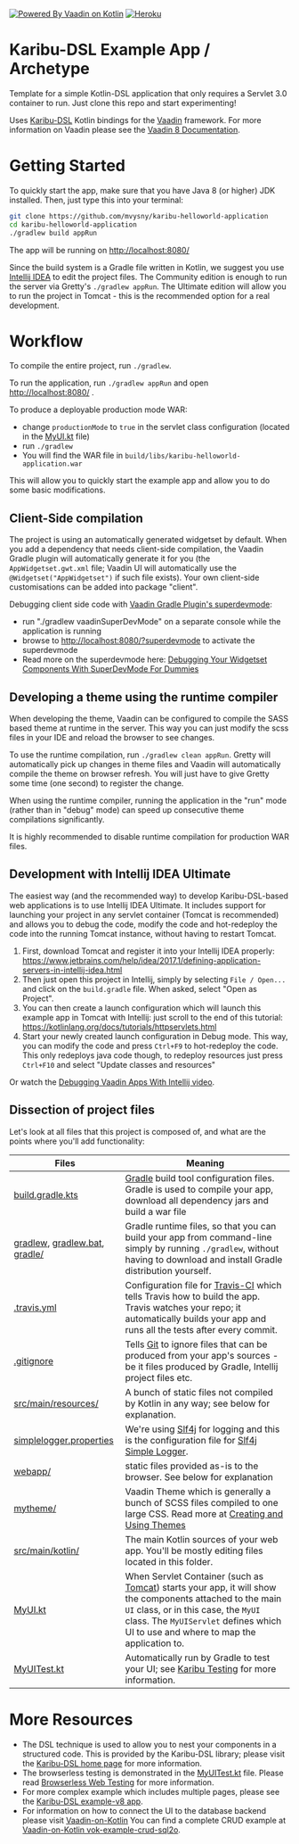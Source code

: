 [![Powered By Vaadin on Kotlin](http://vaadinonkotlin.eu/iconography/vok_badge.svg)](http://vaadinonkotlin.eu)
[![Heroku](https://heroku-badge.herokuapp.com/?app=karibu-helloworld-app&style=flat&svg=1)](https://karibu-helloworld-app.herokuapp.com/)

# Karibu-DSL Example App / Archetype

Template for a simple Kotlin-DSL application that only requires a Servlet 3.0 container to run.
Just clone this repo and start experimenting!

Uses [Karibu-DSL](https://github.com/mvysny/karibu-dsl) Kotlin bindings for
the [Vaadin](https://vaadin.com) framework. For more information on Vaadin please
see the [Vaadin 8 Documentation](https://vaadin.com/docs/v8/framework/tutorial.html).

# Getting Started

To quickly start the app, make sure that you have Java 8 (or higher) JDK installed. Then, just type this into your terminal:

```bash
git clone https://github.com/mvysny/karibu-helloworld-application
cd karibu-helloworld-application
./gradlew build appRun
```

The app will be running on [http://localhost:8080/](http://localhost:8080/)

Since the build system is a Gradle file written in Kotlin, we suggest you use [Intellij IDEA](https://www.jetbrains.com/idea/download)
to edit the project files. The Community edition is enough to run the server
via Gretty's `./gradlew appRun`. The Ultimate edition will allow you to run the project in Tomcat - this is the recommended
option for a real development.

# Workflow

To compile the entire project, run `./gradlew`.

To run the application, run `./gradlew appRun` and open [http://localhost:8080/](http://localhost:8080/) .

To produce a deployable production mode WAR:
- change `productionMode` to `true` in the servlet class configuration (located in the [MyUI.kt](src/main/kotlin/org/test/MyUI.kt) file)
- run `./gradlew`
- You will find the WAR file in `build/libs/karibu-helloworld-application.war`

This will allow you to quickly start the example app and allow you to do some basic modifications.

## Client-Side compilation

The project is using an automatically generated widgetset by default. 
When you add a dependency that needs client-side compilation, the Vaadin Gradle plugin will 
automatically generate it for you (the `AppWidgetset.gwt.xml` file; Vaadin UI
will automatically use the `@Widgetset("AppWidgetset")` if such file exists).
Your own client-side customisations can be added into
package "client".

Debugging client side code with [Vaadin Gradle Plugin's superdevmode](https://github.com/johndevs/gradle-vaadin-plugin/wiki/Tasks-and-configuration-DSL#vaadinsuperdevmode):
  - run "./gradlew vaadinSuperDevMode" on a separate console while the application is running
  - browse to [http://localhost:8080/?superdevmode](http://localhost:8080/?superdevmode) to activate the superdevmode
  - Read more on the superdevmode here: [Debugging Your Widgetset Components With SuperDevMode For Dummies](https://mvysny.github.io/Debugging-your-widgetset-components-with-superdevmode-for-dummies/)

## Developing a theme using the runtime compiler

When developing the theme, Vaadin can be configured to compile the SASS based
theme at runtime in the server. This way you can just modify the scss files in
your IDE and reload the browser to see changes.

To use the runtime compilation, run `./gradlew clean appRun`. Gretty will automatically
pick up changes in theme files and Vaadin will automatically compile the theme on
browser refresh. You will just have to give Gretty some time (one second) to register
the change.

When using the runtime compiler, running the application in the "run" mode 
(rather than in "debug" mode) can speed up consecutive theme compilations
significantly.

It is highly recommended to disable runtime compilation for production WAR files.

## Development with Intellij IDEA Ultimate

The easiest way (and the recommended way) to develop Karibu-DSL-based web applications is to use Intellij IDEA Ultimate.
It includes support for launching your project in any servlet container (Tomcat is recommended)
and allows you to debug the code, modify the code and hot-redeploy the code into the running Tomcat
instance, without having to restart Tomcat.

1. First, download Tomcat and register it into your Intellij IDEA properly: https://www.jetbrains.com/help/idea/2017.1/defining-application-servers-in-intellij-idea.html
2. Then just open this project in Intellij, simply by selecting `File / Open...` and click on the
   `build.gradle` file. When asked, select "Open as Project".
2. You can then create a launch configuration which will launch this example app in Tomcat with Intellij: just
   scroll to the end of this tutorial: https://kotlinlang.org/docs/tutorials/httpservlets.html
3. Start your newly created launch configuration in Debug mode. This way, you can modify the code
   and press `Ctrl+F9` to hot-redeploy the code. This only redeploys java code though, to
   redeploy resources just press `Ctrl+F10` and select "Update classes and resources"
   
Or watch the [Debugging Vaadin Apps With Intellij video](https://www.youtube.com/watch?v=M0Q7D03bYXc).

## Dissection of project files

Let's look at all files that this project is composed of, and what are the points where you'll add functionality:

| Files | Meaning
| ----- | -------
| [build.gradle.kts](build.gradle.kts) | [Gradle](https://gradle.org/) build tool configuration files. Gradle is used to compile your app, download all dependency jars and build a war file
| [gradlew](gradlew), [gradlew.bat](gradlew.bat), [gradle/](gradle) | Gradle runtime files, so that you can build your app from command-line simply by running `./gradlew`, without having to download and install Gradle distribution yourself.
| [.travis.yml](.travis.yml) | Configuration file for [Travis-CI](http://travis-ci.org/) which tells Travis how to build the app. Travis watches your repo; it automatically builds your app and runs all the tests after every commit.
| [.gitignore](.gitignore) | Tells [Git](https://git-scm.com/) to ignore files that can be produced from your app's sources - be it files produced by Gradle, Intellij project files etc.
| [src/main/resources/](src/main/resources) | A bunch of static files not compiled by Kotlin in any way; see below for explanation.
| [simplelogger.properties](src/main/resources/simplelogger.properties) | We're using [Slf4j](https://www.slf4j.org/) for logging and this is the configuration file for [Slf4j Simple Logger](https://www.slf4j.org/api/org/slf4j/impl/SimpleLogger.html).
| [webapp/](src/main/webapp) | static files provided as-is to the browser. See below for explanation
| [mytheme/](src/main/webapp/VAADIN/themes/mytheme) | Vaadin Theme which is generally a bunch of SCSS files compiled to one large CSS. Read more at [Creating and Using Themes](https://vaadin.com/docs/v8/framework/themes/themes-creating.html)
| [src/main/kotlin/](src/main/kotlin) | The main Kotlin sources of your web app. You'll be mostly editing files located in this folder.
| [MyUI.kt](src/main/kotlin/org/test/MyUI.kt) | When Servlet Container (such as [Tomcat](http://tomcat.apache.org/)) starts your app, it will show the components attached to the main `UI` class, or in this case, the `MyUI` class. The `MyUIServlet` defines which UI to use and where to map the application to.
| [MyUITest.kt](src/test/kotlin/org/test/MyUITest.kt) | Automatically run by Gradle to test your UI; see [Karibu Testing](https://github.com/mvysny/karibu-testing) for more information.

# More Resources

* The DSL technique is used to allow you to nest your components in a structured code. This is provided by the
  Karibu-DSL library; please visit the [Karibu-DSL home page](https://github.com/mvysny/karibu-dsl) for more information.
* The browserless testing is demonstrated in the [MyUITest.kt](src/test/kotlin/org/test/MyUITest.kt) file.
  Please read [Browserless Web Testing](https://github.com/mvysny/karibu-testing) for more information.
* For more complex example which includes multiple pages, please see the [Karibu-DSL example-v8 app](https://github.com/mvysny/karibu-dsl#quickstart).
* For information on how to connect the UI to the database backend please visit [Vaadin-on-Kotlin](http://www.vaadinonkotlin.eu/)
  You can find a complete CRUD example at [Vaadin-on-Kotlin vok-example-crud-sql2o](https://github.com/mvysny/vaadin-on-kotlin#example-project).

